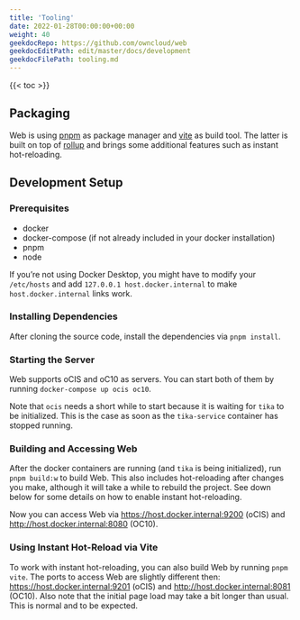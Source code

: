 ```yaml
---
title: 'Tooling'
date: 2022-01-28T00:00:00+00:00
weight: 40
geekdocRepo: https://github.com/owncloud/web
geekdocEditPath: edit/master/docs/development
geekdocFilePath: tooling.md
---
```


{{< toc >}}

## Packaging

Web is using [pnpm](https://pnpm.io/) as package manager and [vite](https://vitejs.dev/) as build tool. The latter is built on top of [rollup](https://rollupjs.org/) and brings some additional features such as instant hot-reloading.

## Development Setup

### Prerequisites

- docker
- docker-compose (if not already included in your docker installation)
- pnpm
- node

If you’re not using Docker Desktop, you might have to modify your `/etc/hosts` and add `127.0.0.1 host.docker.internal` to make `host.docker.internal` links work.

### Installing Dependencies

After cloning the source code, install the dependencies via `pnpm install`.

### Starting the Server

Web supports oCIS and oC10 as servers. You can start both of them by running `docker-compose up ocis oc10`.

Note that `ocis` needs a short while to start because it is waiting for `tika` to be initialized. This is the case as soon as the `tika-service` container has stopped running.

### Building and Accessing Web

After the docker containers are running (and `tika` is being initialized), run `pnpm build:w` to build Web. This also includes hot-reloading after changes you make, although it will take a while to rebuild the project. See down below for some details on how to enable instant hot-reloading.

Now you can access Web via https://host.docker.internal:9200 (oCIS) and http://host.docker.internal:8080 (OC10).

### Using Instant Hot-Reload via Vite

To work with instant hot-reloading, you can also build Web by running `pnpm vite`. The ports to access Web are slightly different then: https://host.docker.internal:9201 (oCIS) and http://host.docker.internal:8081 (OC10). Also note that the initial page load may take a bit longer than usual. This is normal and to be expected.
